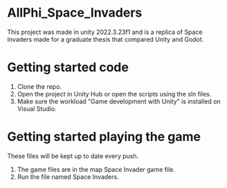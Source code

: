 # AllPhi_Space_Invaders
This project was made in unity 2022.3.23f1 and is a replica of Space Invaders made for a graduate thesis that compared Unity and Godot.
# Getting started code
1.  Clone the repo.
2.  Open the project in Unity Hub or open the scripts using the sln files.
3.  Make sure the workload "Game development with Unity" is installed on Visual Studio.
# Getting started playing the game
These files will be kept up to date every push.
1.  The game files are in the map Space Invader game file.
2.  Run the file named Space Invaders.